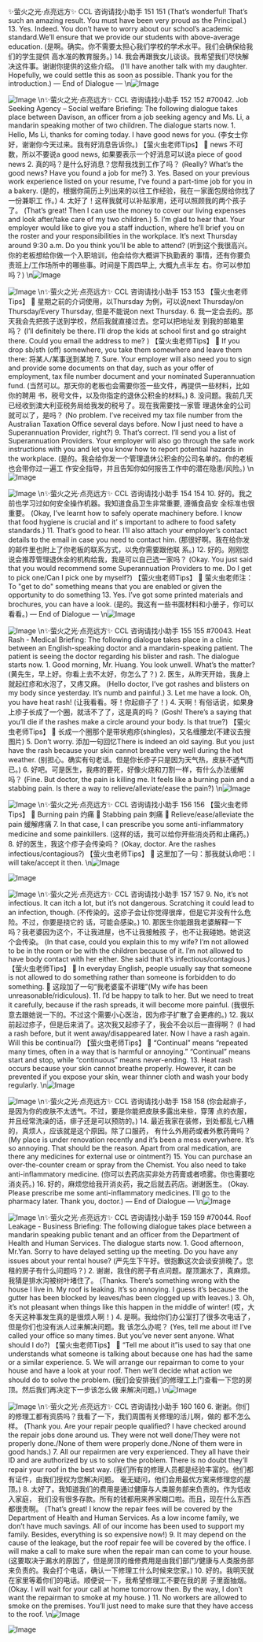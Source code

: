 ✨萤火之光·点亮远方✨
CCL 咨询请找小助手
151
151
(That’s wonderful! That’s such an amazing result. You must have been very proud as the
Principal.)
13. Yes. Indeed. You don’t have to worry about our school’s academic standard.We’ll
ensure that we provide our students with above-average education.
(是啊。确实。你不需要太担心我们学校的学术水平。我们会确保给我们的学生提供
高水准的教育服务。)
14. 我会再跟我女儿谈谈。我希望我们尽快解决这件事。谢谢你提供的这些介绍。
(I’ll have another talk with my daughter. Hopefully, we could settle this as soon as
possible. Thank you for the introduction.)
— End of Dialogue —
\n![Image](images/page151_image1.jpeg)

![Image](images/page151_image2.jpeg)
\n✨萤火之光·点亮远方✨
CCL 咨询请找小助手
152
152
#70042. Job Seeking Agency – Social welfare
Briefing: The following dialogue takes place between Davison, an officer from a job
seeking agency and Ms. Li, a mandarin speaking mother of two children. The dialogue
starts now.
1.
Hello, Ms Li, thanks for coming today. I have good news for you.
(李女士你好，谢谢你今天过来。我有好消息告诉你。)
【萤火虫老师Tips】

news 不可数，所以不要说a good news,
如果要表示一个好消息可以说a piece of
good news
2.
真的吗？是什么好消息？您帮我找到工作了吗？
(Really? What’s the good news? Have you found a job for me?)
3.
Yes. Based on your previous work experience listed on your resume, I’ve found a
part-time job for you in a bakery.
(是的，根据你简历上列出来的以往工作经验，我在一家面包房给你找了一份兼职工
作。)
4.
太好了！这样我就可以补贴家用，还可以照顾我的两个孩子了。
(That’s great! Then I can use the money to cover our living expenses and look after/take
care of my two children.)
5.
I’m glad to hear that. Your employer would like to give you a staff induction, where
he’ll brief you on the roster and your responsibilities in the workplace. It’s next
Thursday around 9:30 a.m. Do you think you’ll be able to attend?
(听到这个我很高兴。你的老板想给你做一个入职培训，他会给你大概讲下执勤表的
事情，还有你要负责班上/工作场所中的哪些事。时间是下周四早上, 大概九点半左
右。你可以参加吗？)
\n![Image](images/page152_image1.jpeg)

![Image](images/page152_image2.jpeg)
\n✨萤火之光·点亮远方✨
CCL 咨询请找小助手
153
153
【萤火虫老师Tips】

星期之前的介词使用，以Thursday 为例，可以说next Thursday/on Thursday/Every
Thursday, 但是不能说on next Thursday.
6.
我一定会去的。那天我会先把孩子送到学校，然后我就直接过去。您可以把地址发
到我的邮箱里吗？
(I’ll definitely be there. I’ll drop the kids at school first and go straight there. Could you
email the address to me? )
【萤火虫老师Tips】

If you drop sb/sth (off) somewhere, you take them somewhere and leave them there:
将某人/某事送到某地
7.
Sure. Your employer will also need you to sign and provide some documents on that
day, such as your offer of employment, tax file number document and your
nominated Superannuation fund.
(当然可以。那天你的老板也会需要你签一些文件，再提供一些材料，比如你的聘用
书，税号文件，以及你指定的退休公积金的材料。)
8.
没问题。我前几天已经收到澳大利亚税务局给我发的税号了。现在我需要找一家管
理退休金的公司就可以了，是吗？
(No problem. I’ve received my tax file number from the Australian Taxation Office
several days before. Now I just need to have a Superannuation Provider, right?)
9.
That’s correct. I’ll send you a list of Superannuation Providers. Your employer will
also go through the safe work instructions with you and let you know how to report
potential hazards in the workplace.
(是的。我会给你发一个管理退休公积金的公司名单的。你的老板也会带你过一遍工
作安全指导，并且告知你如何报告工作中的潜在隐患/风险。)
\n![Image](images/page153_image1.jpeg)

![Image](images/page153_image2.jpeg)
\n✨萤火之光·点亮远方✨
CCL 咨询请找小助手
154
154
10. 好的。我之前也学习过如何安全操作机器。我知道食品卫生非常重要,
遵循食品安
全标准也很重要。
(Okay, I’ve learnt how to safely operate machinery before. I know that food hygiene is
crucial and it’ s important to adhere to food safety standards.)
11. That’s good to hear. I’ll also attach your employer’s contact details to the email in
case you need to contact him.
(那很好啊。我在给你发的邮件里也附上了你老板的联系方式，以免你需要跟他联
系。)
12. 好的。刚刚您说会推荐管理退休金的机构给我，我是可以自己选一家吗？
(Okay. You just said that you would recommend some Superannuation Providers to me.
Do I get to pick one/Can I pick one by myself?)
【萤火虫老师Tips】

萤火虫老师注：To "get to do" something means that you are enabled or given the
opportunity to do something
13. Yes. I’ve got some printed materials and brochures, you can have a look.
(是的。我这有一些书面材料和小册子，你可以看看。)
— End of Dialogue —
\n![Image](images/page154_image1.jpeg)

![Image](images/page154_image2.jpeg)
\n✨萤火之光·点亮远方✨
CCL 咨询请找小助手
155
155
#70043. Heat Rash - Medical
Briefing: The following dialogue takes place in a clinic between an English-speaking
doctor and a mandarin-speaking patient. The patient is seeing the doctor regarding his
blister and rash. The dialogue starts now.
1.
Good morning, Mr. Huang. You look unwell. What’s the matter?
(黄先生，早上好。你看上去不太好，你怎么了？)
2.
医生，从昨天开始，我身上就起红疹和水泡了，又疼又麻。
(Hello doctor, I’ve got rashes and blisters on my body since yesterday. It’s numb and
painful.)
3.
Let me have a look. Oh, you have heat rash!
(让我看看。呀！你起痱子了！)
4.
天啊！有俗话说，如果身上疹子长成了一个圈，就活不了了，这是真的吗？
(Gosh! There’s a saying that you’ll die if the rashes make a circle around your body. Is
that true?)
【萤火虫老师Tips】

长成一个圈那个是带状疱疹(shingles)，又名缠腰龙(不建议去搜图片)
5.
Don’t worry. 添加一句回忆There is indeed an old saying. But you just have the
rash because your skin cannot breathe very well during the hot weather.
(别担心。确实有句老话。但是你长疹子只是因为天气热，皮肤不透气而已。)
6.
好吧。可是医生，我疼的要死，好像火烧和刀割一样，有什么办法缓解吗？
(Fine. But doctor, the pain is killing me. It feels like a burning pain and a stabbing pain.
Is there a way to relieve/alleviate/ease the pain?)
\n![Image](images/page155_image1.jpeg)

![Image](images/page155_image2.jpeg)
\n✨萤火之光·点亮远方✨
CCL 咨询请找小助手
156
156
【萤火虫老师Tips】

Burning pain 灼痛

Stabbing pain 刺痛

Relieve/ease/alleviate the pain 缓解疼痛
7.
In that case, I can prescribe you some anti-inflammatory medicine and some
painkillers.
(这样的话，我可以给你开些消炎药和止痛药。)
8.
好的医生，我这个疹子会传染吗？
(Okay, doctor. Are the rashes infectious/contagious?)
【萤火虫老师Tips】

这里加了一句：那我就认命吧：I will take/accept it then.
\n![Image](images/page156_image1.jpeg)

![Image](images/page156_image2.jpeg)

![Image](images/page156_image3.jpeg)
\n✨萤火之光·点亮远方✨
CCL 咨询请找小助手
157
157
9.
No, it’s not infectious. It can itch a lot, but it’s not dangerous. Scratching it could
lead to an infection, though.
(不传染的。这疹子会让你觉得很痒，但是它并没有什么危险。不过，你要是挠它的
话，可能会感染。)
10. 那医生你能跟我老婆解释一下吗？我老婆因为这个，不让我进屋，也不让我接触孩
子，也不让我碰她。她说这个会传染。
(In that case, could you explain this to my wife? I’m not allowed to be in the room or be
with the children because of it. I’m not allowed to have body contact with her either. She
said that it’s infectious/contagious.)
【萤火虫老师Tips】

In everyday English, people usually say that someone is not allowed to do something
rather than someone is forbidden to do something.

这段加了一句“我老婆蛮不讲理”(My wife has been unreasonable/ridiculous).
11. I’d be happy to talk to her. But we need to treat it carefully, because if the rash
spreads, it will become more painful.
(我很乐意去跟她说一下的。不过这个需要小心医治，因为疹子扩散了会更疼的。)
12. 我以前起过疹子，但是后来消了。这次我又起疹子了，我会不会以后一直得啊？
(I had a rash before, but it went away/disappeared later. Now I have a rash again. Will
this be continual?)
【萤火虫老师Tips】

“Continual” means “repeated many times, often in a way that is harmful or
annoying.”
“Continual” means start and stop, while “continuous” means never-ending.
13. Heat rash occurs because your skin cannot breathe properly. However, it can be
prevented if you expose your skin, wear thinner cloth and wash your body regularly.
\n![Image](images/page157_image1.jpeg)

![Image](images/page157_image2.jpeg)
\n✨萤火之光·点亮远方✨
CCL 咨询请找小助手
158
158
(你会起痱子，是因为你的皮肤不太透气。不过，要是你能把皮肤多露出来些，穿薄
点的衣服，并且经常洗澡的话，痱子还是可以预防的。)
14. 最近我家在装修，到处都乱七八糟的，真烦人，应该就是这个原因。除了口服药，
有什么外用药或者外敷药膏吗？
(My place is under renovation recently and it’s been a mess everywhere. It’s so annoying.
That should be the reason. Apart from oral medication, are there any medicines for
external use or ointment?)
15. You can purchase an over-the-counter cream or spray from the Chemist. You also
need to take anti-inflammatory medicine.
(你可以去药店买非处方药膏或者喷雾。你也需要吃消炎药。)
16. 好的，麻烦您给我开消炎药，我之后就去药店。谢谢医生。
(Okay. Please prescribe me some anti-inflammatory medicines. I’ll go to the pharmacy
later. Thank you, doctor.)
— End of Dialogue —
\n![Image](images/page158_image1.jpeg)

![Image](images/page158_image2.jpeg)
\n✨萤火之光·点亮远方✨
CCL 咨询请找小助手
159
159
#70044. Roof Leakage - Business
Briefing: The following dialogue takes place between a mandarin speaking public tenant
and an officer from the Department of Health and Human Services. The dialogue starts
now.
1.
Good afternoon, Mr.Yan. Sorry to have delayed setting up the meeting. Do you have
any issues about your rental house?
(严先生下午好。很抱歉这次会谈安排晚了。您租的房子有什么问题吗？)
2.
谢谢，我住的房子有点问题。屋顶漏水了，真麻烦。我猜是排水沟被树叶堵住了。
(Thanks. There’s something wrong with the house I live in. My roof is leaking. It’s so
annoying. I guess it’s because the gutter has been blocked by leaves/has been clogged up
with leaves.)
3.
Oh, it’s not pleasant when things like this happen in the middle of winter!
(哎，大冬天这种事发生真的是很烦人啊！)
4.
是啊。我给你们办公室打了很多次电话了，但是你们也没有派人过来解决问题。我
该怎么办呢？
(Yes, tell me about it! I’ve called your office so many times. But you’ve never sent
anyone. What should I do?)
【萤火虫老师Tips】

“Tell me about it”is used to say that one understands what someone is talking about
because one has had the same or a similar experience.
5.
We will arrange our repairman to come to your house and have a look at your roof.
Then we’ll decide what action we should do to solve the problem.
(我们会安排我们的修理工上门查看一下您的房顶。然后我们再决定下一步该怎么做
来解决问题。)
\n![Image](images/page159_image1.jpeg)

![Image](images/page159_image2.jpeg)
\n✨萤火之光·点亮远方✨
CCL 咨询请找小助手
160
160
6.
谢谢。你们的修理工都有资质吗？我看了一下，我们周围有关修理的活儿啊，做的
都不怎么样。
(Thank you. Are your repair people qualified? I have checked around the repair jobs done
around us. They were not well done/They were not properly done./None of them were
properly done./None of them were in good hands.)
7.
All our repairmen are very experienced. They all have their ID and are authorized
by us to solve the problem. There is no doubt they’ll repair your roof in the best way.
(我们所有的修理人员都是经验丰富的。他们都有证件，由我们授权为您解决问题。
毫无疑问，他们会用最优方案来修理您的屋顶。)
8.
太好了。我知道我们的费用是通过健康与人类服务部来负责的。作为低收入家庭，
我们没有很多存款。所有的钱都用来养家糊口啦。而且，现在什么东西都很贵啊。
(That’s great! I know the repair fees will be covered by the Department of Health and
Human Services. As a low income family, we don’t have much savings. All of our
income has been used to support my family. Besides, everything is so expensive now!)
9.
It may depend on the cause of the leakage, but the roof repair fee will be covered by
the office. I will make a call to make sure when the repair man can come to your
house.
(这要取决于漏水的原因了，但是房顶的维修费用是由我们部门/健康与人类服务部
来负责的。我会打个电话，确认一下修理工什么时候来您家。)
10. 好的。我明天就在家里等着你们的电话。顺便说一下，我希望修理工不要在我的房
子里面抽烟。
(Okay. I will wait for your call at home tomorrow then. By the way, I don’t want the
repairman to smoke at my house. )
11. No workers are allowed to smoke on the premises. You’ll just need to make sure
that they have access to the roof.
\n![Image](images/page160_image1.jpeg)

![Image](images/page160_image2.jpeg)